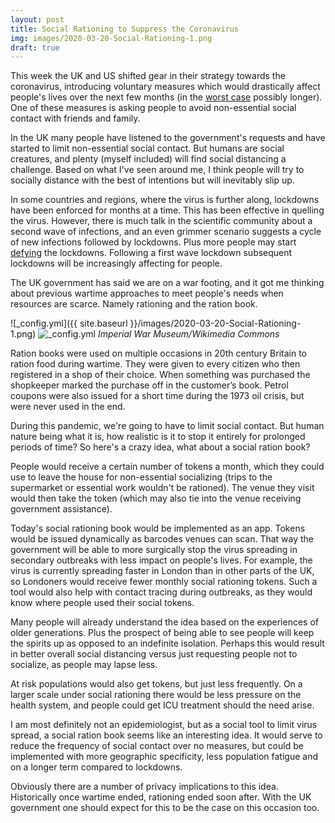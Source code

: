 ```yaml
---
layout: post
title: Social Rationing to Suppress the Coronavirus
img: images/2020-03-20-Social-Rationing-1.png
draft: true
---
```


This week the UK and US shifted gear in their strategy towards the coronavirus, 
introducing voluntary measures which would drastically affect people's lives over the next few months (in the [worst case](https://www.imperial.ac.uk/media/imperial-college/medicine/sph/ide/gida-fellowships/Imperial-College-COVID19-NPI-modelling-16-03-2020.pdf) possibly longer). One of these measures is asking people to avoid non-essential social contact with friends and family.

In the UK many people have listened to the government's requests and have started to limit non-essential social contact. 
But humans are social creatures, and plenty (myself included) will find social distancing a challenge. Based on what
I've seen around me, I think people will try to socially distance with the best of intentions but will inevitably slip up. 

In some countries and regions, where the virus is further along, lockdowns have been enforced for months at a time. 
This has been effective in quelling the virus. However, there is much talk in the scientific community about a second wave 
of infections, and an even grimmer scenario suggests a cycle of new infections followed by lockdowns. Plus more people may start [defying](https://nypost.com/2020/03/18/spanish-man-hides-in-t-rex-costume-to-avoid-coronavirus-lockdown/) the lockdowns. Following a first wave lockdown subsequent lockdowns will be increasingly affecting for people. 

The UK government has said we are on a war footing, and it got me thinking about previous wartime approaches to 
meet people's needs when resources are scarce. Namely rationing and the ration book.

![_config.yml]({{ site.baseurl }}/images/2020-03-20-Social-Rationing-1.png)
![_config.yml](https://upload.wikimedia.org/wikipedia/commons/c/cf/A_ration_book_and_clothing_coupon_book_as_issued_to_British_civilians_during_the_Second_World_War._D11310.jpg)
*Imperial War Museum/Wikimedia Commons*

Ration books were used on multiple occasions in 20th century Britain to ration food during wartime. They were given to every citizen who then registered in a shop of their choice.  When something was purchased the shopkeeper marked the purchase off in the customer’s book. Petrol coupons were also issued for a short time during the 1973 oil crisis, but were never used in the end.

During this pandemic, we're going to have to limit social contact. But human nature being what it is, how realistic 
is it to stop it entirely for prolonged periods of time? So here's a crazy idea, what about a social ration book?

People would receive a certain number of tokens a month, which they could use to leave the house for non-essential socializing (trips to the supermarket or essential work wouldn't be rationed). The venue they visit would then take the token (which may also tie into the venue receiving government assistance). 

Today's social rationing book would be implemented as an app. Tokens would be issued dynamically as barcodes venues can scan. That way the government will be able to more surgically stop the virus spreading in secondary outbreaks with less impact on people's lives. For example, the virus is currently spreading faster in London than in other parts of the UK, so Londoners would receive fewer monthly social rationing tokens. Such a tool would also help with contact tracing during outbreaks, as they would know where people used their social tokens.

Many people will already understand the idea based on the experiences of older generations. 
Plus the prospect of being able to see people will keep the spirits up as opposed to an indefinite isolation. Perhaps this would result in better overall social distancing versus just requesting people not to socialize, as people may lapse less. 

At risk populations would also get tokens, but just less frequently. On a larger scale under social rationing there would be less pressure on the health system, and people could get ICU treatment should the need arise.

I am most definitely not an epidemiologist, but as a social tool to limit virus spread, a social ration book seems like an interesting idea. It would serve to reduce the frequency of social contact over no measures, but could be implemented with more geographic specificity, less population fatigue and on a longer term compared to lockdowns.

Obviously there are a number of privacy implications to this idea. Historically once wartime ended, rationing ended soon after. With the UK government one should expect for this to be the case on this occasion too. 
